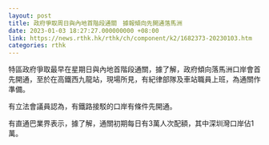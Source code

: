 ```yaml
---
layout: post
title: 政府爭取周日與內地首階段通關　據報傾向先開通落馬洲
date: 2023-01-03 18:27:27.000000000 +08:00
link: https://news.rthk.hk/rthk/ch/component/k2/1682373-20230103.htm
categories: rthk
---
```


特區政府爭取最早在星期日與內地首階段通關，據了解，政府傾向落馬洲口岸會首先開通，至於在高鐵西九龍站，現場所見，有紀律部隊及車站職員上班，為通關作準備。

有立法會議員認為，有鐵路接駁的口岸有條件先開通。

有直通巴業界表示，據了解，通關初期每日有3萬人次配額，其中深圳灣口岸佔1萬。
